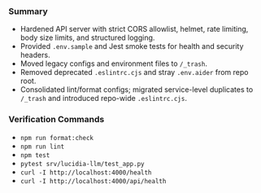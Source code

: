 ### Summary

- Hardened API server with strict CORS allowlist, helmet, rate limiting, body size limits, and structured logging.
- Provided `.env.sample` and Jest smoke tests for health and security headers.
- Moved legacy configs and environment files to `/_trash`.
- Removed deprecated `.eslintrc.cjs` and stray `.env.aider` from repo root.
- Consolidated lint/format configs; migrated service-level duplicates to `/_trash` and introduced repo-wide `.eslintrc.cjs`.

### Verification Commands

- `npm run format:check`
- `npm run lint`
- `npm test`
- `pytest srv/lucidia-llm/test_app.py`
- `curl -I http://localhost:4000/health`
- `curl -I http://localhost:4000/api/health`
